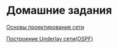 # Домашние задания

[Основы проектирования сети](01_work)

[Построение Underlay сети(OSPF)](02_work)
